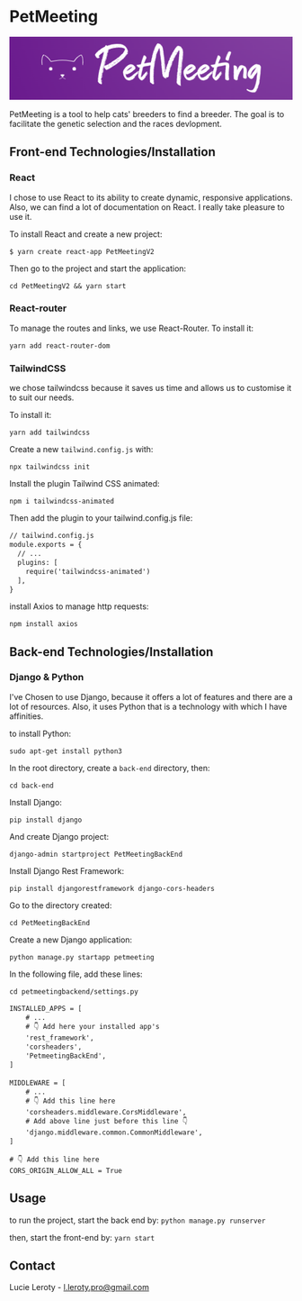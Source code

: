 # PetMeeting

![Logo](src/assets/images/logo.png)


PetMeeting is a tool to help cats' breeders to find a breeder. The goal is to facilitate the genetic selection and the races devlopment.

## Front-end Technologies/Installation

### React

I chose to use React to its ability to create dynamic, responsive applications. Also, we can find a lot of documentation on React. I really take pleasure to use it.

To install React and create a new project:

```
$ yarn create react-app PetMeetingV2
```

Then go to the project and start the application:

```
cd PetMeetingV2 && yarn start
```

### React-router

To manage the routes and links, we use React-Router.
To install it:

```
yarn add react-router-dom
```


### TailwindCSS

we chose tailwindcss because it saves us time and allows us to customise it to suit our needs.

To install it:

```
yarn add tailwindcss
```

Create a new `tailwind.config.js` with:

```
npx tailwindcss init
```

Install the plugin Tailwind CSS animated:

```
npm i tailwindcss-animated
```

Then add the plugin to your tailwind.config.js file:

```
// tailwind.config.js
module.exports = {
  // ...
  plugins: [
    require('tailwindcss-animated')
  ],
}
```

install Axios to manage http requests:
```
npm install axios
```

## Back-end Technologies/Installation

### Django & Python

I've Chosen to use Django, because it offers a lot of features and there are a lot of resources. Also, it uses Python that is a technology with which I have affinities.

to install Python:

```
sudo apt-get install python3
```
In the root directory, create a `back-end` directory, then:
```
cd back-end
```
Install Django:
```
pip install django
```
And create Django project:
```
django-admin startproject PetMeetingBackEnd
```

Install Django Rest Framework:
```
pip install djangorestframework django-cors-headers
```
Go to the directory created:
```
cd PetMeetingBackEnd
```

Create a new Django application:
```
python manage.py startapp petmeeting
```

In the following file, add these lines:
```
cd petmeetingbackend/settings.py
```
```
INSTALLED_APPS = [
    # ...
    # 👇 Add here your installed app's
    'rest_framework',
    'corsheaders',
    'PetmeetingBackEnd',
]

MIDDLEWARE = [
    # ...
    # 👇 Add this line here
    'corsheaders.middleware.CorsMiddleware',
    # Add above line just before this line 👇
    'django.middleware.common.CommonMiddleware',
]

# 👇 Add this line here
CORS_ORIGIN_ALLOW_ALL = True
```

## Usage
to run the project, start the back end by:
```python manage.py runserver```

then, start the front-end by:
```yarn start```



## Contact
Lucie Leroty - l.leroty.pro@gmail.com
